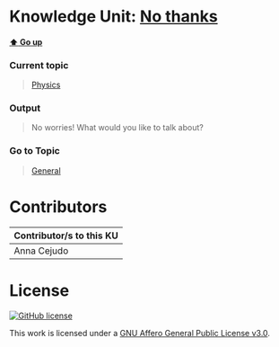 # Knowledge Unit: [No thanks](../../knowledge_units/physics/no-thanks.md)

#### [:arrow_up: Go up](../../topics/physics.md)
### Current topic
> [Physics](../../topics/physics.md)
### Output
> No worries! What would you like to talk about?
### Go to Topic
> [General](../../topics/general.md)


# Contributors

| Contributor/s to this KU |
| - | 
| Anna Cejudo |

# License
[![GitHub license](https://img.shields.io/github/license/inbrainz/cerebro)](https://github.com/inbrainz/cerebro/blob/master/LICENSE)

This work is licensed under a [GNU Affero General Public License v3.0](https://www.gnu.org/licenses/agpl-3.0.txt).